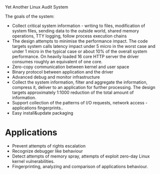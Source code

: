 Yet Another Linux Audit System


The goals of the system:

*  Collect critical system information - writing to files, modification of system files, sending data to the outside world, shared memory operations, TTY logging, follow process execution chains 
*  The design attempts to minimise the performance impact. The code targets system calls latency impact under 5 micro in the worst case and under 1 micro  in the typical case or about 10% of the overall system performance. On heavily loaded 16 core HTTP server the driver consumes  roughly an equivalent of one core.
*  Zero-copy communication between kernel and user space
*  Binary protocol between application and the driver
*  Advanced debug and monitor infrastructure
*  Collect the system information, filter and aggregate the information, compress it, deliver to an application for further processing. The design targets approximately 1:1000 reduction of the total amount of information. 
*  Support collection of the patterns of I/O requests, network access - applications fingerprints..  
*  Easy install&update packaging
 

# Applications

*  Prevent attempts of rights escalation
*  Recognize debugger like behaviour
*  Detect attempts of memory spray, attempts of exploit zero-day Linux kernel vulnerabilities.
*  Fingerprinting, analyzing and comparison of applications behaviour. 
